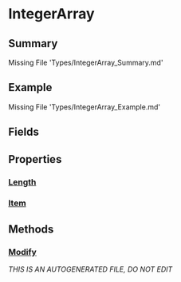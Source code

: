 # IntegerArray
## Summary
Missing File 'Types/IntegerArray_Summary.md'
## Example
Missing File 'Types/IntegerArray_Example.md'
## Fields
## Properties
### [Length](IntegerArray/P/Length.md)
### [Item](IntegerArray/P/Item.md)
## Methods
### [Modify](IntegerArray/M/Modify.md)

*THIS IS AN AUTOGENERATED FILE, DO NOT EDIT*
